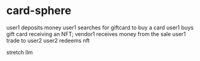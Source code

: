 # card-sphere

user1 deposits money
user1 searches for giftcard to buy a card
user1 buys gift card receiving an NFT; vendor1 receives money from the sale
user1 trade to user2
user2 redeems nft


stretch
llm
